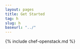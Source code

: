 ```yaml
---
layout: pages
title: Get Started
tag: h
slug: h
baseurl: "../"
---
```


{% include chef-openstack.md %}
